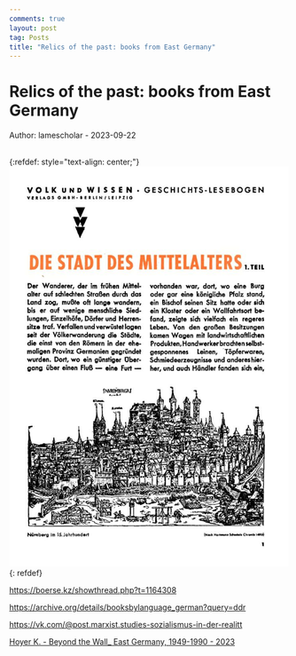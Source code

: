 ```yaml
---
comments: true
layout: post
tag: Posts
title: "Relics of the past: books from East Germany"
---
```


# Relics of the past: books from East Germany

Author: lamescholar - 2023-09-22
<br><br>

{:refdef: style="text-align: center;"}
![Lesebogen](/images/lesebogen.jpg)
{: refdef}

<https://boerse.kz/showthread.php?t=1164308>

<https://archive.org/details/booksbylanguage_german?query=ddr>

<https://vk.com/@post.marxist.studies-sozialismus-in-der-realitt>

[Hoyer K. - Beyond the Wall_ East Germany, 1949-1990 - 2023](http://library.lol/main/D60129E5C1C450EE6162DA6982394F79)